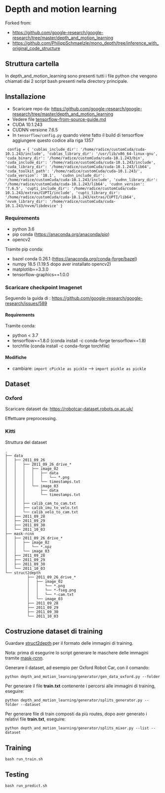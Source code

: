 # Depth and motion learning

Forked from:
- https://github.com/google-research/google-research/tree/master/depth_and_motion_learning
- https://github.com/PhilippSchmaelzle/mono_depth/tree/inference_with_original_code_structure

## Struttura cartella

In depth_and_motion_learning sono presenti tutti i file python che vengono chiamati dai 2 script bash presenti nella directory principale.

## Installazione 

- Scaricare repo da: 
https://github.com/google-research/google-research/tree/master/depth_and_motion_learning
- Vedere file [tensorflow-from-source-guide.md](https://github.com/carloradice/tesi/blob/main/tensorflow-from-source-guide.md)
- CUDA 10.1.243 
- CUDNN versione 7.6.5
- In `tensorflow/config.py` quando viene fatto il build di tensorflow aggiungere questo codice alla riga 1357

`  config = {
'cublas_include_dir': '/home/radice/customCuda/cuda-10.1.243/include',
'cublas_library_dir': '/usr/lib/x86_64-linux-gnu',
'cuda_binary_dir': '/home/radice/customCuda/cuda-10.1.243/bin',
'cuda_include_dir': '/home/radice/customCuda/cuda-10.1.243/include',
'cuda_library_dir': '/home/radice/customCuda/cuda-10.1.243/lib64',
'cuda_toolkit_path': '/home/radice/customCuda/cuda-10.1.243/', 
'cuda_version': '10.1', 
'cudnn_include_dir': '/home/radice/customCuda/cuda-10.1.243/include',
'cudnn_library_dir': '/home/radice/customCuda/cuda-10.1.243/lib64',
'cudnn_version': '7.6.5',
'cupti_include_dir': '/home/radice/customCuda/cuda-10.1.243/extras/CUPTI/include',
'cupti_library_dir': '/home/radice/customCuda/cuda-10.1.243/extras/CUPTI/lib64',
'nvvm_library_dir': '/home/radice/customCuda/cuda-10.1.243/nvvm/libdevice'
}
`

### Requirements

- python 3.6 
- pip conda (https://anaconda.org/anaconda/pip)
- opencv2

Tramite pip conda:

- bazel conda 0.26.1 (https://anaconda.org/conda-forge/bazel)
- numpy 18.5 (1.19.5 dopo aver installato opencv2)
- matplotlib==3.3.0            
- tensorflow-graphics==1.0.0   

### Scaricare checkpoint Imagenet 

Seguendo la guida di :
https://github.com/google-research/google-research/issues/589

#### Requirements
Tramite conda:

- python < 3.7
- tensorflow==1.8.0 (conda install -c conda-forge tensorflow==1.8)
- torchfile (conda install -c conda-forge torchfile)

#### Modifiche
- cambiare: `import cPickle as pickle` --> `import pickle as pickle`

## Dataset

### Oxford
Scaricare dataset da: https://robotcar-dataset.robots.ox.ac.uk/

Effettuare preprocessing.

### Kitti 

Struttura del dataset
```
.
├── data
│   ├── 2011_09_26
│   │   ├── 2011_09_26_drive_*
│   │   │   ├── image_02
│   │   │   │   ├── data
│   │   │   │   │   └── *.png
│   │   │   │   └── timestamps.txt
│   │   │   └── image_03
│   │   │       ├── data
│   │   │       └── timestamps.txt
│   │   │  
│   │   ├── calib_cam_to_cam.txt
│   │   ├── calib_imu_to_velo.txt
│   │   └── calib_velo_to_cam.txt
│   ├── 2011_09_28
│   ├── 2011_09_29
│   ├── 2011_09_30
│   └── 2011_10_03
├── mask-rcnn
│   ├── 2011_09_26_drive_*
│   │   ├── image_02
│   │   │   └── *.npz
│   │   └── image_03
│   ├── 2011_09_28
│   ├── 2011_09_29
│   ├── 2011_09_30
│   └── 2011_10_03
└── struct2depth
          ├── 2011_09_26_drive_*
          │   ├── image_02
          │   │   └── *.png
          │   │   └── *-fseg.png
          │   │   └── *-cam.txt
          │   └── image_03
          ├── 2011_09_28
          ├── 2011_09_29
          ├── 2011_09_30
          └── 2011_10_03
```

## Costruzione dataset di training
 
Guardare [struct2depth](https://github.com/tensorflow/models/tree/archive/research/struct2depth) 
per il formato delle immagini di training.

Nota: prima di esegurire lo script generare le maschere delle immagini tramite 
[mask-rcnn](https://github.com/carloradice/mask-rcnn). 

Generare il dataset, ad esempio per Oxford Robot Car, con il comando:

```shell
python depth_and_motion_learning/generator/gen_data_oxford.py --folder
```

Per generare il file **train.txt** contenente i percorsi alle immagini di 
training, eseguire:

```shell
python depth_and_motion_learning/generator/splits_generator.py --folder --dataset
```

Per generare file di train composti da più routes, dopo aver generato i relativi file **train.txt**, 
eseguire:

```shell
python depth_and_motion_learning/generator/splits_mixer.py --list --dataset
```

## Training

```shell
bash run_train.sh
```

## Testing

```shell
bash run_predict.sh
```
